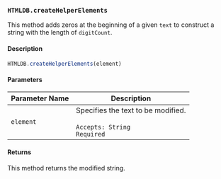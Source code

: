 ### `HTMLDB.createHelperElements`

This method adds zeros at the beginning of a given `text` to construct a string with the length of `digitCount`.

#### Description

```javascript
HTMLDB.createHelperElements(element)
```

#### Parameters

| Parameter Name             | Description                               |
| -------------------------- | ----------------------------------------- |
| `element` | Specifies the text to be modified.<br><br>`Accepts: String`<br>`Required` |

#### Returns

This method returns the modified string.